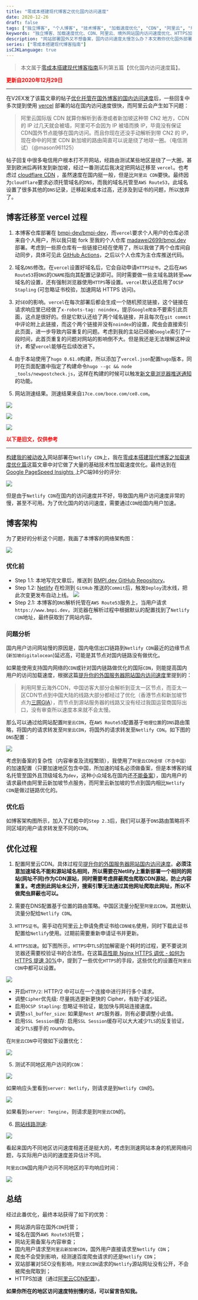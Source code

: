 ```yaml
---
title: "零成本搭建现代博客之优化国内访问速度"
date: 2020-12-26
draft: false
tags: ["独立博客", "个人博客", "技术博客", "加载速度优化", "CDN", "阿里云", "境外网站国内访问速度优化", "HTTPS加速"]
keywords: "独立博客、加载速度优化、CDN、阿里云、境外网站国内访问速度优化、HTTPS加速"
description: "网站部署国外又不想备案，国内访问速度太慢怎么办？本文教你优化国外部署网站在国内的访问速度。"
series: ["零成本搭建现代博客指南"]
isCJKLanguage: true
---
```


> 本文属于[零成本搭建现代博客指南](/series/零成本搭建现代博客指南/)系列第五篇【优化国内访问速度篇】。

<strong><span style="color:red">更新自2020年12月29日</span></strong>

---

在V2EX发了该篇文章的帖子[优化托管在国外博客的国内访问速度](https://www.v2ex.com/t/739279)后，一些回复中多次提到使用 [vercel](https://vercel.com/) 部署的站在国内访问速度很快，而阿里云会产生如下问题：

> 阿里云国际版 CDN 就算你解析到香港或者新加坡这种带 CN2 地方，CDN 的 IP 过几天就会被墙，阿里可不会因为 IP 被墙而换 IP，毕竟没有保证CDN国外节点能够在国内访问。而且你现在还没手动解析到带 CN2 的 IP，现在命中的阿里 CDN 新加坡的路由简直可以说是绕了地球一圈。（电信测试）（@mason961125）

帖子回复中很多电信用户根本打不开网站，经路由测试某些地区是绕了一大圈，甚至到欧洲后再转发到新加坡，经过一番测试后我决定把网站迁移至 `vercel`。也考虑过 [cloudflare CDN](https://www.cloudflare.com/zh-cn/) ，虽然速度在国内挺一般，但是比`阿里云 CDN`要快。最终因为`cloudflare`要求必须托管域名的`DNS`，而我的域名托管至`AWS Route53`，此域名设置了很多其他的`DNS`记录，迁移起来成本过高，还涉及到证书的问题，所以放弃了。

## 博客迁移至 vercel 过程

1. 本博客仓库部署在 [bmpi-dev/bmpi-dev](https://github.com/bmpi-dev/bmpi.dev)，而`vercel`要求个人用户的仓库必须来自个人用户，所以我只能 fork 至我的个人仓库 [madawei2699/bmpi.dev](https://github.com/madawei2699/bmpi.dev) 部署。考虑到一些原仓库有一些链接已经在使用了，所以我做了两个仓库间自动同步，具体可见此 [GitHub Actions](https://github.com/madawei2699/sync-repo-actions)，之后以个人仓库为主仓库推送代码。

2. 域名`DNS`修改。在`vercel`设置好域名后，它会自动申请`HTTPS证书`，之后在`AWS Route53`将`DNS`的`CNAME`指向其配置记录即可。同时需要做一些主域名跳转至`www`域名的设置，还有强制浏览器使用`HTTPS`等设置。`vercel`默认还启用了`OCSP Stapling` (可忽略证书校验，加速网站 HTTPS 访问)。

3. 对`SEO`的影响。`vercel`在每次部署后都会生成一个随机预览链接，这个链接在请求响应里已经做了`x-robots-tag: noindex`，提示`Google爬虫`不要索引此页面，这点是很好的。但是它默认还给了两个域名链接，并且每次在`git commit`中评论附上此链接，而这个两个链接并没有`noindex`的设置，爬虫会直接索引此页面，进一步导致内容重复的问题。考虑到我的主站已经被`Google`索引了一段时间，此首页重复的问题对网站的影响倒不大。但是我还是无法理解这种设计，希望`vercel`能够在后续改进下。

4. 由于本站使用了`hugo 0.61.0`构建，所以添加了`vercel.json`配置`hugo`版本，同时在页面配置中指定了构建命令`hugo --gc && node _tools/newpostcheck.js`，这样在构建的时候可以触发[新文章浏览器推送通知](/dev/guide-to-setup-blog-site-with-zero-cost-3/)的功能。

5. 网站测速结果。测速结果来自`17ce.com/boce.com/ce8.com`。

![](https://img.bmpi.dev/96368bb8-c705-514c-2ef0-b3b350d82d70.png)

![](https://img.bmpi.dev/0429775b-f261-018a-744a-82c7bca3672f.png)

![](https://img.bmpi.dev/a07e54ac-cd6a-142f-ec74-d54110f95af0.png)

<strong><span style="color:red">以下是旧文，仅供参考</span></strong>

---

[构建我的被动收入](https://www.bmpi.dev/)网站部署在`Netlify CDN`上，我在[零成本搭建现代博客之加载速度优化篇](/dev/guide-to-setup-blog-site-with-zero-cost-4/)这篇文章中对它做了大量的基础技术性加载速度优化。最终达到在 [Google PageSpeed Insights
](https://developers.google.com/speed/pagespeed/insights/?url=https%3A%2F%2Fwww.bmpi.dev%2F&hl=en&tab=desktop) 上PC端98分的评分:

![](https://img.bmpi.dev/e3402768-d1c4-dcfa-0674-051ebeb874e4.png)

但是由于`Netlify CDN`在国内的访问速度并不好，导致国内用户访问速度非常的慢，甚至不可用。为了优化国内的访问速度，需要通过`CDN`给国内用户加速。

## 博客架构

为了更好的分析这个问题，我画了本博客的网络架构图：

![](https://img.bmpi.dev/b35c877d-7bdd-aed8-afb2-b968a2a2002b.png)

### 优化前

* Step 1.1: 本地写完文章后，推送到 [BMPI.dev GitHub Repository](https://github.com/bmpi-dev/bmpi.dev)。
* Step 1.2: [Netlify](https://www.netlify.com/) 在检测到 `GitHub` 推送的`Commit`后，触发`Deploy`流水线，把此次变更发布自动上线。
![](https://img.bmpi.dev/c2be44e4-f78d-e7c6-a6df-f6c2b841118b.png)
* Step 2.1: 本博客的`DNS`解析托管在`AWS Route53`服务上，当用户请求`https://www.bmpi.dev`，浏览器在解析过程中根据默认的配置找到了`Netlify CDN`地址，最终获取到了网站内容。

### 问题分析

国内用户访问网站慢的原因是，国内电信出口链路到`Netlify CDN`最近的边缘节点(`新加坡digitalocean`)延迟高，可能是其节点对国内链路没有做优化。

如果能使用支持国内网络的`CDN`或针对国内链路做优化的国际`CDN`，则能提高国内用户的访问加载速度，根据这篇[提升你的外国服务器网站国内访问速度](https://www.bilibili.com/read/cv4759943/)里提到的：

> 利用阿里云海外CDN，中国访客大部分会解析到亚太一区节点，而亚太一区CDN节点到中国大陆的线路大部分都经过了优化（香港节点和新加坡节点为[三网GIA](https://zhuanlan.zhihu.com/p/68381011)），而节点到源站服务器的线路又没有经过我国运营商国际出口，没有审查所以速度本来就不会太慢。

那么可以通过给网站配置`阿里云CDN`，在`AWS Route53`配置基于`地理位置`的`DNS`路由策略，将国内的请求转发至`阿里云CDN`，将国外的请求转发至`Netlify CDN`。如下图的`DNS`配置：

![](https://img.bmpi.dev/3ab55443-fe2d-5fcd-1abd-3d094d9a6231.png)

考虑到备案的复杂性（内容审查及流程繁琐），我使用了`阿里云CDN全球（不含中国）`的加速配置（只要加速地区包含中国，所加速的域名必须做备案，但是本博客的域名托管至国外且顶级域名为`dev`，这种小众域名在国内还[不能备案](http://xn--eqrt2g.xn--vuq861b/)），国内用户的请求最终由阿里云新加坡节点服务，而阿里云新加坡的节点到国内相比`Netlify CDN`是做过链路优化的。

### 优化后

如博客架构图所示，加入了红框中的`Step 2.3`后，我们可以基于`DNS`路由策略将不同区域的用户请求转发至不同的`CDN`。

## 优化过程

1. 配置阿里云CDN。具体过程见[提升你的外国服务器网站国内访问速度](https://www.bilibili.com/read/cv4759943/)。**必须注意加速域名不能和源站域名相同，所以需要在Netlify上重新部署一个相同的网站(网址不同)作为CDN源站，同时需要考虑屏蔽爬虫爬取CDN源站，防止内容重复。考虑到此网址未公开，搜索引擎无法通过其他网址爬取此网址，所以不做爬虫屏蔽也可以。**

2. 需要在DNS配置基于位置的路由策略。中国区流量分配至`阿里云CDN`，其他默认流量分配给`Netlify CDN`。

3. `HTTPS证书`。需手动在阿里云上申请免费证书给`CDN域名`使用，同时下载此证书配置给`Netlify`使用。过期前需要重新申请证书并更新。

4. `HTTPS加速`。如下图所示，`HTTPS`中`TLS`的加解密是个耗时的过程，更不要说浏览器还需要校验证书的合法性。在这篇[高性能 Nginx HTTPS 调优 - 如何为 HTTPS 提速 30%](https://kalasearch.cn/blog/high-performance-nginx-tls-tuning/)中，提到了一些优化`HTTPS`的手段，这些优化的设置在`阿里云CDN`中都可以设置。

![](https://img.bmpi.dev/f14027df-6283-3dad-1f7e-2c49bdc1c145.png)

* 开启`HTTP/2`: HTTP/2 中可以在一个连接中进行并行多个请求。
* 调整`Cipher`优先级: 尽量挑选更新更快的 Cipher，有助于减少延迟。
* 启用`OCSP Stapling`: 忽略证书验证，能加快与网站连接速度。
* 调整`ssl_buffer_size`: 如果是`Rest API`服务器，则有必要调整小此值。
* 启用`SSL Session`缓存: 启用`SSL Session`缓存可以大大减少`TLS`的反复验证，减少`TLS`握手的 roundtrip。

在`阿里云CDN`中可做如下设置优化：

![](https://img.bmpi.dev/ef49c333-0d2c-68bb-7f94-fcfb63f701e8.png)

5. 测试不同地区用户访问的`CDN`：

![](https://img.bmpi.dev/a5107ab6-2b01-37f5-9e47-6b239c77176f.png)

如果响应头里看到`server: Netlify`，则请求是到`Netlify CDN`的。

![](https://img.bmpi.dev/dcfab9dd-233d-fb9e-43f5-6038ecf45836.png)

如果看到`server: Tengine`，则请求是到`阿里云CDN`的。

6. [网站线路测速](https://www.17ce.com/):

![](https://img.bmpi.dev/a5ce7b4b-8530-bec5-14ff-8b295cbeefc5.png)

看起来国内不同地区访问速度相差还是挺大的，考虑到测速网站本身的机房网络问题，与实际用户访问的速度差异估计不同。

`阿里云CDN`国内用户访问不同地区的平均响应时间：

![](https://img.bmpi.dev/9fd9b60d-593c-841e-8656-d571e917a760.png)

## 总结

经过此番优化，最终本站获得了如下的优势：

* 网站源内容在国外`CDN`托管；
* 域名在国外`AWS Route53`托管；
* 网站无需备案与内容审查；
* 国内用户请求至`阿里云新加坡CDN`，国外用户直接请求至`Netlify CDN`；
* 爬虫不会受到影响，经测速百度爬虫请求的还是`Netlify CDN`；
* 双站部署对SEO没有影响，`阿里云CDN`请求的`Netlify`源站网址没有公开，不会被爬虫爬取到；
* HTTPS加速（通过[阿里云CDN配置](https://help.aliyun.com/document_detail/109894.html)）。

**如果你所在的地区访问速度特别慢的话，可以留言告知我。**
